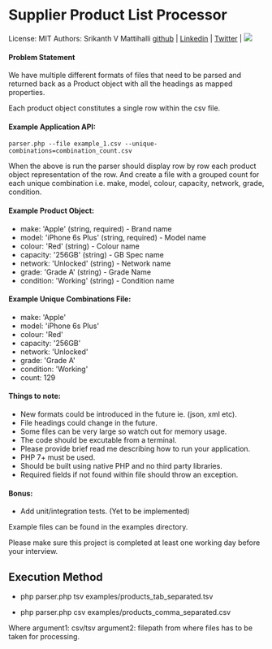 # Supplier Product List Processor

License: MIT
Authors: Srikanth V Mattihalli [github](https://github.com/srikantmatihali) | [Linkedin](https://www.linkedin.com/in/srikanthvmattihalli/) | [Twitter](https://twitter.com/srikantmatihali/) | <a href="mailto:srikantmatihali@gmail.com?"><img src="https://img.shields.io/badge/gmail-%23DD0031.svg?&style=for-the-badge&logo=gmail&logoColor=white"/></a>

#### Problem Statement

We have multiple different formats of files that need to be parsed and returned back as a Product object with all the headings as mapped properties. 

Each product object constitutes a single row within the csv file.

#### Example Application API:
`parser.php --file example_1.csv --unique-combinations=combination_count.csv`

When the above is run the parser should display row by row each product object representation of the row. And create a file with a grouped count for each unique combination i.e. make, model, colour, capacity, network, grade, condition.

#### Example Product Object:
- make: 'Apple' (string, required) - Brand name
- model: 'iPhone 6s Plus' (string, required) - Model name
- colour: 'Red' (string) - Colour name
- capacity: '256GB' (string) - GB Spec name
- network: 'Unlocked' (string) - Network name
- grade: 'Grade A' (string) - Grade Name
- condition: 'Working' (string) - Condition name

#### Example Unique Combinations File:
- make: 'Apple'
- model: 'iPhone 6s Plus'
- colour: 'Red'
- capacity: '256GB'
- network: 'Unlocked'
- grade: 'Grade A'
- condition: 'Working'
- count: 129

#### Things to note:
  - New formats could be introduced in the future ie. (json, xml etc).
  - File headings could change in the future.
  - Some files can be very large so watch out for memory usage.
  - The code should be excutable from a terminal.
  - Please provide brief read me describing how to run your application.
  - PHP 7+ must be used.
  - Should be built using native PHP and no third party libraries.
  - Required fields if not found within file should throw an exception.


#### Bonus:
  - Add unit/integration tests. (Yet to be implemented)

Example files can be found in the examples directory.

Please make sure this project is completed at least one working day before your interview.

## Execution Method
- php parser.php tsv examples/products_tab_separated.tsv

- php parser.php csv examples/products_comma_separated.csv

Where
argument1: csv/tsv
argument2: filepath from where files has to be taken for processing.